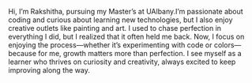 Hi, I’m Rakshitha, pursuing my Master’s at UAlbany.I’m passionate about coding and curious about learning new technologies, but I also enjoy creative outlets like painting and art. I used to chase perfection in everything I did, but I realized that it often held me back. Now, I focus on enjoying the process—whether it’s experimenting with code or colors—because for me, growth matters more than perfection. I see myself as a learner who thrives on curiosity and creativity, always excited to keep improving along the way.